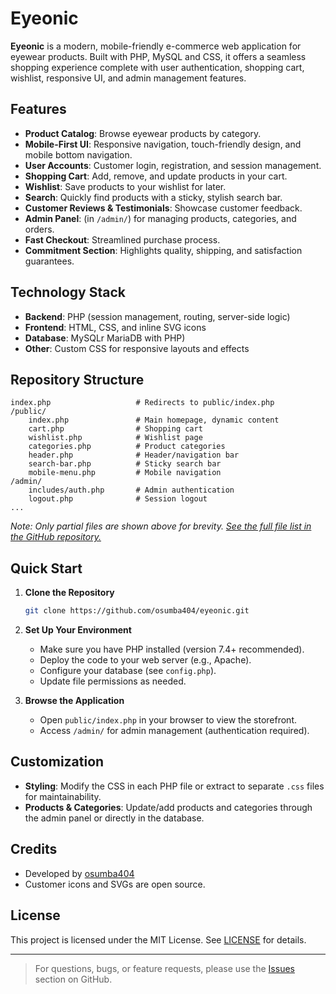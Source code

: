 # Eyeonic

**Eyeonic** is a modern, mobile-friendly e-commerce web application for eyewear products. Built with PHP, MySQL and CSS, it offers a seamless shopping experience complete with user authentication, shopping cart, wishlist, responsive UI, and admin management features.

## Features

- **Product Catalog**: Browse eyewear products by category.
- **Mobile-First UI**: Responsive navigation, touch-friendly design, and mobile bottom navigation.
- **User Accounts**: Customer login, registration, and session management.
- **Shopping Cart**: Add, remove, and update products in your cart.
- **Wishlist**: Save products to your wishlist for later.
- **Search**: Quickly find products with a sticky, stylish search bar.
- **Customer Reviews & Testimonials**: Showcase customer feedback.
- **Admin Panel**: (in `/admin/`) for managing products, categories, and orders.
- **Fast Checkout**: Streamlined purchase process.
- **Commitment Section**: Highlights quality, shipping, and satisfaction guarantees.

## Technology Stack

- **Backend**: PHP (session management, routing, server-side logic)
- **Frontend**: HTML, CSS, and inline SVG icons
- **Database**: MySQLr MariaDB with PHP)
- **Other**: Custom CSS for responsive layouts and effects

## Repository Structure

```
index.php                   # Redirects to public/index.php
/public/
    index.php               # Main homepage, dynamic content
    cart.php                # Shopping cart
    wishlist.php            # Wishlist page
    categories.php          # Product categories
    header.php              # Header/navigation bar
    search-bar.php          # Sticky search bar
    mobile-menu.php         # Mobile navigation
/admin/
    includes/auth.php       # Admin authentication
    logout.php              # Session logout
...
```

_Note: Only partial files are shown above for brevity. [See the full file list in the GitHub repository.](https://github.com/osumba404/eyeonic)_

## Quick Start

1. **Clone the Repository**
   ```bash
   git clone https://github.com/osumba404/eyeonic.git
   ```

2. **Set Up Your Environment**
   - Make sure you have PHP installed (version 7.4+ recommended).
   - Deploy the code to your web server (e.g., Apache).
   - Configure your database (see `config.php`).
   - Update file permissions as needed.

3. **Browse the Application**
   - Open `public/index.php` in your browser to view the storefront.
   - Access `/admin/` for admin management (authentication required).

## Customization

- **Styling**: Modify the CSS in each PHP file or extract to separate `.css` files for maintainability.
- **Products & Categories**: Update/add products and categories through the admin panel or directly in the database.

## Credits

- Developed by [osumba404](https://github.com/osumba404)
- Customer icons and SVGs are open source.

## License

This project is licensed under the MIT License. See [LICENSE](LICENSE) for details.

---

> For questions, bugs, or feature requests, please use the [Issues](https://github.com/osumba404/eyeonic/issues) section on GitHub.
